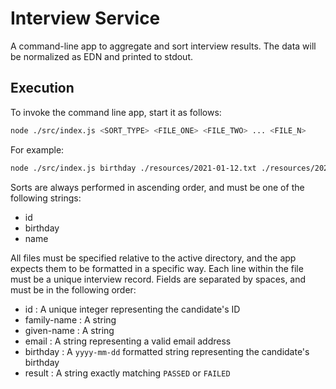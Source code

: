 # Interview Service

A command-line app to aggregate and sort interview results.
The data will be normalized as EDN and printed to stdout.

## Execution

To invoke the command line app, start it as follows:

```bash
node ./src/index.js <SORT_TYPE> <FILE_ONE> <FILE_TWO> ... <FILE_N>
```

For example:

```bash
node ./src/index.js birthday ./resources/2021-01-12.txt ./resources/2020-12-20.txt
```

Sorts are always performed in ascending order, and must be one of the following strings:

- id
- birthday
- name

All files must be specified relative to the active directory, and the app expects them to be formatted in a specific way.
Each line within the file must be a unique interview record.
Fields are separated by spaces, and must be in the following order:

- id : A unique integer representing the candidate's ID
- family-name : A string
- given-name : A string
- email : A string representing a valid email address
- birthday : A `yyyy-mm-dd` formatted string representing the candidate's birthday
- result : A string exactly matching `PASSED` or `FAILED`
